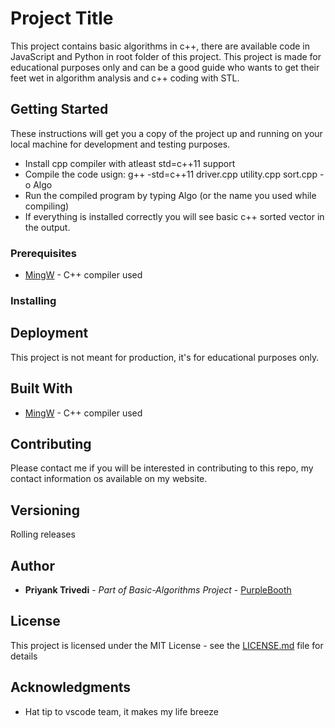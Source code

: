 # Project Title

This project contains basic algorithms in c++, there are available code in JavaScript and Python in root folder of this project. This project is made for educational purposes only and can be a good guide who wants to get their feet wet in algorithm analysis and c++ coding with STL.

## Getting Started

These instructions will get you a copy of the project up and running on your local machine for development and testing purposes. 
* Install cpp compiler with atleast std=c++11 support
* Compile the code usign: g++ -std=c++11 driver.cpp utility.cpp sort.cpp -o Algo
* Run the compiled program by typing Algo (or the name you used while compiling)
* If everything is installed correctly you will see basic c++ sorted vector in the output.

### Prerequisites

* [MingW](http://www.mingw.org/) - C++ compiler used


### Installing

## Deployment

This project is not meant for production, it's for educational purposes only.

## Built With

* [MingW](http://www.mingw.org/) - C++ compiler used

## Contributing

Please contact me if you will be interested in contributing to this repo, my contact information os available on my website.

## Versioning

Rolling releases

## Author

* **Priyank Trivedi** - *Part of Basic-Algorithms Project* - [PurpleBooth](https://github.com/trivedip)



## License

This project is licensed under the MIT License - see the [LICENSE.md](LICENSE.md) file for details

## Acknowledgments

* Hat tip to vscode team, it makes my life breeze


